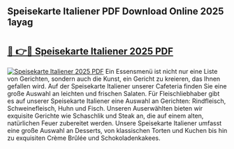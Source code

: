 ## Speisekarte Italiener PDF Download Online 2025 1ayag

# <h2><a href="http://gcdksow.nevu.top/?p=Speisekarte+Italiener">🔗 👉🔴 Speisekarte Italiener 2025 PDF</a></h2>

[![Speisekarte Italiener 2025 PDF](https://i.imgur.com/dBaPXMq.png)](http://gcdksow.nevu.top/?p=Speisekarte+Italiener)
Ein Essensmenü ist nicht nur eine Liste von Gerichten, sondern auch die Kunst, ein Gericht zu kreieren, das Ihnen gefallen wird. Auf der Speisekarte Italiener unserer Cafeteria finden Sie eine große Auswahl an leichten und frischen Salaten. Für Fleischliebhaber gibt es auf unserer Speisekarte Italiener eine Auswahl an Gerichten: Rindfleisch, Schweinefleisch, Huhn und Fisch. Unseren Auserwählten bieten wir exquisite Gerichte wie Schaschlik und Steak an, die auf einem alten, natürlichen Feuer zubereitet werden. Unsere Speisekarte Italiener umfasst eine große Auswahl an Desserts, von klassischen Torten und Kuchen bis hin zu exquisiten Crème Brûlée und Schokoladenkakees.
